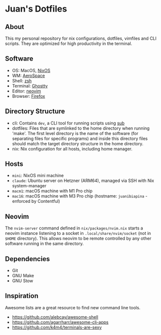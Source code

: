# Juan's Dotfiles

## About

This my personal repository for nix configurations, dotfiles, vimfiles and CLI scripts.
They are optimized for high productivity in the terminal.

## Software

- OS: MacOS, [NixOS](https://nixos.org/)
- WM: [AeroSpace](https://github.com/nikitabobko/AeroSpace)
- Shell: [zsh](https://wiki.archlinux.org/title/Zsh)
- Terminal: [Ghostty](https://ghostty.org/)
- Editor: [neovim](https://neovim.io/)
- Browser: [Firefox](https://www.mozilla.org/en-US/firefox/developer/)

## Directory Structure

- cli: Contains `dev`, a CLI tool for running scripts using [sub](https://github.com/juanibiapina/sub)
- dotfiles: Files that are symlinked to the home directory when running 'make'. The first level directory is the name of the software (for separating files for specific programs) and inside this directory files should match the target directory structure in the home directory.
- nix: Nix configuration for all hosts, including home manager.

## Hosts

- `mini`: NixOS mini machine
- `claude`: Ubuntu server on Hetzner (ARM64), managed via SSH with Nix system-manager
- `macm1`: macOS machine with M1 Pro chip
- `mac16`: macOS machine with M3 Pro chip (hostname: `juanibiapina` - enforced by Contentful)

## Neovim

The `nvim-server` command defined in `nix/packages/nvim.nix` starts a neovim instance listening to a socket in `.local/share/nvim/socket` (not in `$HOME` directory). This allows neovim to be remote controlled by any other software running in the same directory.

## Dependencies

- Git
- GNU Make
- GNU Stow

## Inspiration

Awesome lists are a great resource to find new command line tools.

- https://github.com/alebcay/awesome-shell
- https://github.com/agarrharr/awesome-cli-apps
- https://github.com/k4m4/terminals-are-sexy
